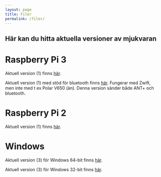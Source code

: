```yaml
---
layout: page
title: Filer
permalink: /filer/
---
```


## Här kan du hitta aktuella versioner av mjukvaran

# Raspberry Pi 3
Aktuell version (1) finns [här][rpi3-v1].

Aktuell version (1) med stöd för bluetooth finns [här][rpi3-bttest]. Fungerar med Zwift, men inte med t ex Polar V650 (än). Denna version sänder både ANT+ och bluetooth.

# Raspberry Pi 2
Aktuell version (1) finns [här][rpi2-v1].

# Windows
Aktuell version (3) för Windows 64-bit finns [här][win-64-v3].

Aktuell version (3) för Windows 32-bit finns [här][win-32-v3].


[rpi2-v1]: http://linode.unixshell.se/monark/image-monark-raspberrypi2_v1.zip
[rpi3-v1]: http://linode.unixshell.se/monark/image-monark-raspberrypi3_v1.zip
[win-32-v3]: http://linode.unixshell.se/monark/Monark-ANT-32_v3.zip
[win-64-v3]: http://linode.unixshell.se/monark/Monark-ANT_v3.zip
[rpi3-bttest]: http://linode.unixshell.se/monark/image-monark-raspberrypi3-bt-test.zip
